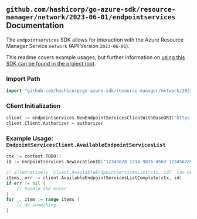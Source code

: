 
## `github.com/hashicorp/go-azure-sdk/resource-manager/network/2023-06-01/endpointservices` Documentation

The `endpointservices` SDK allows for interaction with the Azure Resource Manager Service `network` (API Version `2023-06-01`).

This readme covers example usages, but further information on [using this SDK can be found in the project root](https://github.com/hashicorp/go-azure-sdk/tree/main/docs).

### Import Path

```go
import "github.com/hashicorp/go-azure-sdk/resource-manager/network/2023-06-01/endpointservices"
```


### Client Initialization

```go
client := endpointservices.NewEndpointServicesClientWithBaseURI("https://management.azure.com")
client.Client.Authorizer = authorizer
```


### Example Usage: `EndpointServicesClient.AvailableEndpointServicesList`

```go
ctx := context.TODO()
id := endpointservices.NewLocationID("12345678-1234-9876-4563-123456789012", "locationValue")

// alternatively `client.AvailableEndpointServicesList(ctx, id)` can be used to do batched pagination
items, err := client.AvailableEndpointServicesListComplete(ctx, id)
if err != nil {
	// handle the error
}
for _, item := range items {
	// do something
}
```
